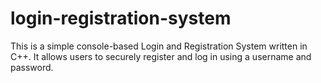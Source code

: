 # login-registration-system
This is a simple console-based Login and Registration System written in C++. It allows users to securely register and log in using a username and password.
